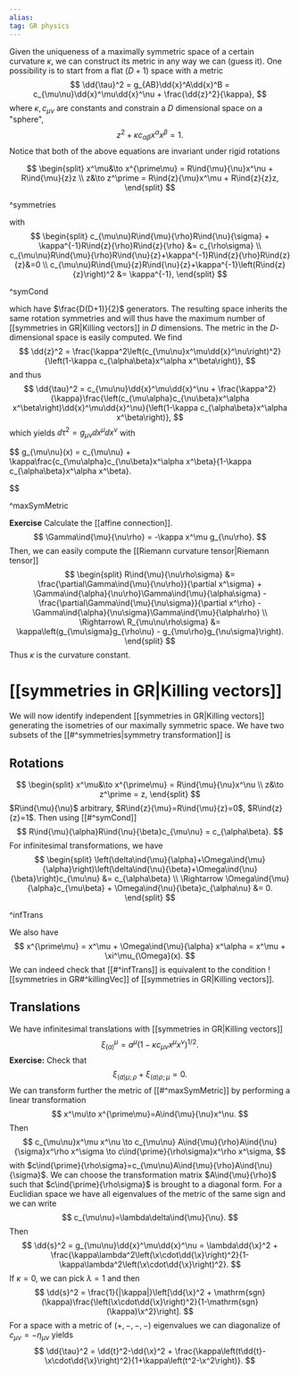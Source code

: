 ```yaml
---
alias:
tag: GR physics
---
```



Given the uniqueness of a maximally symmetric space of a certain curvature $\kappa$, we can construct its metric in any way we can (guess it). One possibility is to start from a flat $(D+1)$ space with a metric
$$
    \dd{\tau}^2 = g_{AB}\dd{x}^A\dd{x}^B = c_{\mu\nu}\dd{x}^\mu\dd{x}^\nu + \frac{\dd{z}^2}{\kappa},
$$
where $\kappa,\,c_{\mu\nu}$ are constants and constrain a $D$ dimensional space on a "sphere",
$$
    z^2+\kappa c_{\alpha\beta}x^\alpha x^\beta = 1.
$$
Notice that both of the above equations are invariant under rigid rotations

$$
\begin{split}
    x^\mu&\to x^{\prime\mu} = R\ind{\mu}{\nu}x^\nu + R\ind{\mu}{z}z \\
    z&\to z^\prime = R\ind{z}{\mu}x^\mu + R\ind{z}{z}z,
\end{split}
$$

^symmetries

with
$$
\begin{split}
    c_{\mu\nu}R\ind{\mu}{\rho}R\ind{\nu}{\sigma} + \kappa^{-1}R\ind{z}{\rho}R\ind{z}{\rho} &= c_{\rho\sigma} \\
    c_{\mu\nu}R\ind{\mu}{\rho}R\ind{\nu}{z}+\kappa^{-1}R\ind{z}{\rho}R\ind{z}{z}&=0 \\
    c_{\mu\nu}R\ind{\mu}{z}R\ind{\nu}{z}+\kappa^{-1}\left(R\ind{z}{z}\right)^2 &= \kappa^{-1},
\end{split}
$$

^symCond


which have $\frac{D(D+1)}{2}$ generators. The resulting space inherits the same rotation symmetries and will thus have the maximum number of [[symmetries in GR|Killing vectors]] in $D$ dimensions. The metric in the $D$-dimensional space is easily computed. We find
$$
    \dd{z}^2 = \frac{\kappa^2\left(c_{\mu\nu}x^\mu\dd{x}^\nu\right)^2}{\left(1-\kappa c_{\alpha\beta}x^\alpha x^\beta\right)},
$$
and thus
$$
    \dd{\tau}^2 = c_{\mu\nu}\dd{x}^\mu\dd{x}^\nu + \frac{\kappa^2}{\kappa}\frac{\left(c_{\mu\alpha}c_{\nu\beta}x^\alpha x^\beta\right)\dd{x}^\mu\dd{x}^\nu}{\left(1-\kappa c_{\alpha\beta}x^\alpha x^\beta\right)},
$$
which yields $\dd{\tau}^2=g_{\mu\nu}\dd{x}^\mu\dd{x}^\nu$ with

$$
    g_{\mu\nu}(x) = c_{\mu\nu} + \kappa\frac{c_{\mu\alpha}c_{\nu\beta}x^\alpha x^\beta}{1-\kappa c_{\alpha\beta}x^\alpha x^\beta}.

$$

^maxSymMetric

**Exercise** Calculate the [[affine connection]].
$$
    \Gamma\ind{\mu}{\nu\rho} = -\kappa x^\mu g_{\nu\rho}.
$$
Then, we can easily compute the [[Riemann curvature tensor|Riemann tensor]]
$$
\begin{split}
    R\ind{\mu}{\nu\rho\sigma} &= \frac{\partial\Gamma\ind{\mu}{\nu\rho}}{\partial x^\sigma} + \Gamma\ind{\alpha}{\nu\rho}\Gamma\ind{\mu}{\alpha\sigma} - \frac{\partial\Gamma\ind{\mu}{\nu\sigma}}{\partial x^\rho} - \Gamma\ind{\alpha}{\nu\sigma}\Gamma\ind{\mu}{\alpha\rho} \\
    \Rightarrow\ R_{\mu\nu\rho\sigma} &= \kappa\left(g_{\mu\sigma}g_{\rho\nu} - g_{\mu\rho}g_{\nu\sigma}\right).
\end{split}
$$
Thus $\kappa$ is the curvature constant.

# [[symmetries in GR|Killing vectors]]

We will now identify independent [[symmetries in GR|Killing vectors]] generating the isometries of our maximally symmetric space. We have two subsets of the [[#^symmetries|symmetry transformation]] is

## Rotations
 $$
\begin{split}
    x^\mu&\to x^{\prime\mu} = R\ind{\mu}{\nu}x^\nu \\
    z&\to z^\prime = z,
\end{split}
$$
$R\ind{\mu}{\nu}$ arbitrary, $R\ind{z}{\mu}=R\ind{\mu}{z}=0$, $R\ind{z}{z}=1$. Then using [[#^symCond]]
$$
    R\ind{\mu}{\alpha}R\ind{\nu}{\beta}c_{\mu\nu} = c_{\alpha\beta}.
$$
For infinitesimal transformations, we have
$$
\begin{split}
    \left(\delta\ind{\mu}{\alpha}+\Omega\ind{\mu}{\alpha}\right)\left(\delta\ind{\nu}{\beta}+\Omega\ind{\nu}{\beta}\right)c_{\mu\nu} &= c_{\alpha\beta} \\
    \Rightarrow \Omega\ind{\mu}{\alpha}c_{\mu\beta} + \Omega\ind{\nu}{\beta}c_{\alpha\nu} &= 0.
\end{split}
$$

^infTrans

We also have
$$
    x^{\prime\mu} = x^\mu + \Omega\ind{\mu}{\alpha} x^\alpha = x^\mu + \xi^\mu_{\Omega}(x).
$$
We can indeed check that [[#^infTrans]] is equivalent to the condition
![[symmetries in GR#^killingVec]]
of [[symmetries in GR|Killing vectors]].

## Translations

We have infinitesimal translations with [[symmetries in GR|Killing vectors]]
$$
    \xi^\mu_{(a)} = a^\mu(1-\kappa c_{\mu\nu}x^\mu x^\nu)^{1/2}.
$$
**Exercise:** Check that 
$$
    \xi_{(a)\mu;\rho}+\xi_{(a)\rho;\mu}=0.
$$
We can transform further the metric of [[#^maxSymMetric]] by performing a linear transformation
$$
    x^\mu\to x^{\prime\mu}=A\ind{\mu}{\nu}x^\nu.
$$
Then 
$$
    c_{\mu\nu}x^\mu x^\nu \to c_{\mu\nu} A\ind{\mu}{\rho}A\ind{\nu}{\sigma}x^\rho x^\sigma \to c\ind{\prime}{\rho\sigma}x^\rho x^\sigma,
$$
with $c\ind{\prime}{\rho\sigma}=c_{\mu\nu}A\ind{\mu}{\rho}A\ind{\nu}{\sigma}$. We can choose the transformation matrix $A\ind{\mu}{\rho}$ such that $c\ind{\prime}{\rho\sigma}$ is brought to a diagonal form. For a Euclidian space we have all eigenvalues of the metric of the same sign and we can write
$$
    c_{\mu\nu}=\lambda\delta\ind{\mu}{\nu}.
$$
Then
$$
    \dd{s}^2 = g_{\mu\nu}\dd{x}^\mu\dd{x}^\nu = \lambda\dd{\x}^2 + \frac{\kappa\lambda^2\left(\x\cdot\dd{\x}\right)^2}{1-\kappa\lambda^2\left(\x\cdot\dd{\x}\right)^2}.
$$
If $\kappa=0$, we can pick $\lambda=1$ and then
$$
    \dd{s}^2 = \frac{1}{|\kappa|}\left[\dd{\x}^2 + \mathrm{sgn}(\kappa)\frac{\left(\x\cdot\dd{\x}\right)^2}{1-\mathrm{sgn}(\kappa)\x^2}\right].
$$
For a space with a metric of $(+,-,-,-)$ eigenvalues we can diagonalize of $c_{\mu\nu}=-\eta_{\mu\nu}$ yields
$$
    \dd{\tau}^2 = \dd{t}^2-\dd{\x}^2 + \frac{\kappa\left(t\dd{t}-\x\cdot\dd{\x}\right)^2}{1+\kappa\left(t^2-\x^2\right)}.
$$
